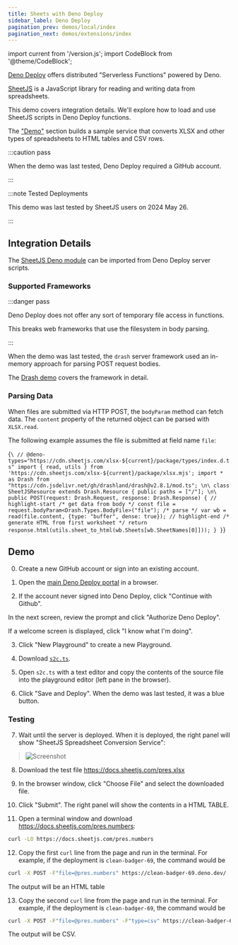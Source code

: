 ```yaml
---
title: Sheets with Deno Deploy
sidebar_label: Deno Deploy
pagination_prev: demos/local/index
pagination_next: demos/extensions/index
---
```


import current from '/version.js';
import CodeBlock from '@theme/CodeBlock';

[Deno Deploy](https://dash.deno.com/) offers distributed "Serverless Functions"
powered by Deno.

[SheetJS](https://sheetjs.com) is a JavaScript library for reading and writing
data from spreadsheets.

This demo covers integration details. We'll explore how to load and use SheetJS
scripts in Deno Deploy functions.

The ["Demo"](#demo) section builds a sample service that converts XLSX and other
types of spreadsheets to HTML tables and CSV rows.

:::caution pass

When the demo was last tested, Deno Deploy required a GitHub account.

:::

:::note Tested Deployments

This demo was last tested by SheetJS users on 2024 May 26.

:::

## Integration Details

The [SheetJS Deno module](/docs/getting-started/installation/deno) can be
imported from Deno Deploy server scripts.

### Supported Frameworks

:::danger pass

Deno Deploy does not offer any sort of temporary file access in functions.

This breaks web frameworks that use the filesystem in body parsing.

:::

When the demo was last tested, the `drash` server framework used an in-memory
approach for parsing POST request bodies.

The [Drash demo](/docs/demos/net/server/drash) covers the framework in detail.

### Parsing Data

When files are submitted via HTTP POST, the `bodyParam` method can fetch data.
The `content` property of the returned object can be parsed with `XLSX.read`.

The following example assumes the file is submitted at field name `file`:

<CodeBlock language="ts">{`\
// @deno-types="https://cdn.sheetjs.com/xlsx-${current}/package/types/index.d.ts"
import { read, utils } from 'https://cdn.sheetjs.com/xlsx-${current}/package/xlsx.mjs';
import * as Drash from "https://cdn.jsdelivr.net/gh/drashland/drash@v2.8.1/mod.ts";
\n\
class SheetJSResource extends Drash.Resource {
  public paths = ["/"];
\n\
  public POST(request: Drash.Request, response: Drash.Response) {
    // highlight-start
    /* get data from body */
    const file = request.bodyParam<Drash.Types.BodyFile>("file");
    /* parse */
    var wb = read(file.content, {type: "buffer", dense: true});
    // highlight-end
    /* generate HTML from first worksheet */
    return response.html(utils.sheet_to_html(wb.Sheets[wb.SheetNames[0]]));
  }
}`}
</CodeBlock>

## Demo

0) Create a new GitHub account or sign into an existing account.

1) Open the [main Deno Deploy portal](https://dash.deno.com/) in a browser.

2) If the account never signed into Deno Deploy, click "Continue with Github".

In the next screen, review the prompt and click "Authorize Deno Deploy".

If a welcome screen is displayed, click "I know what I'm doing".

3) Click "New Playground" to create a new Playground.

4) Download [`s2c.ts`](pathname:///deno/s2c.ts).

5) Open `s2c.ts` with a text editor and copy the contents of the source file
into the playground editor (left pane in the browser).

6) Click "Save and Deploy". When the demo was last tested, it was a blue button.

### Testing

7) Wait until the server is deployed. When it is deployed, the right panel will
show "SheetJS Spreadsheet Conversion Service":

> ![Screenshot](pathname:///deno/sshot.png)

8) Download the test file https://docs.sheetjs.com/pres.xlsx

9) In the browser window, click "Choose File" and select the downloaded file.

10) Click "Submit". The right panel will show the contents in a HTML TABLE.

11) Open a terminal window and download https://docs.sheetjs.com/pres.numbers:

```bash
curl -LO https://docs.sheetjs.com/pres.numbers
```

12) Copy the first `curl` line from the page and run in the terminal. For
example, if the deployment is `clean-badger-69`, the command would be

```bash
curl -X POST -F"file=@pres.numbers" https://clean-badger-69.deno.dev/
```

The output will be an HTML table

13) Copy the second `curl` line from the page and run in the terminal. For
example, if the deployment is `clean-badger-69`, the command would be

```bash
curl -X POST -F"file=@pres.numbers" -F"type=csv" https://clean-badger-69.deno.dev/
```

The output will be CSV.